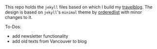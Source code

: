 This repo holds the `jekyll` files based on which I build my [travelblog](https://nkueng.github.io/travelblog/).
The design is based on `jekyll`'s `minimal` theme by [orderedlist](https://github.com/orderedlist) with minor changes to it.

To-Dos:
- add newsletter functionality
- add old texts from Vancouver to blog
